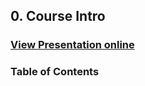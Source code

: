 ## 0. Course Intro
### [View Presentation online](https://rawgit.com/TelerikAcademy/Databases/master/0.%20Course-Intro/index.html)
### Table of Contents
